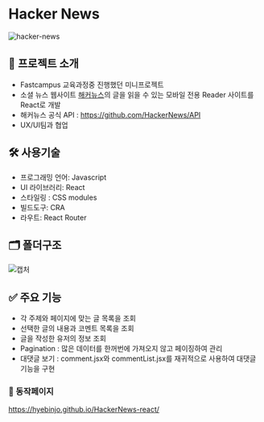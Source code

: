 # Hacker News
![hacker-news](https://user-images.githubusercontent.com/90256059/166223052-c7b776ff-1335-46b4-81d9-8d8b9c31e2a2.PNG)
## 📖 프로젝트 소개
- Fastcampus 교육과정중 진행했던 미니프로젝트
- 소셜 뉴스 웹사이트 [해커뉴스](https://news.ycombinator.com/)의 글을 읽을 수 있는 모바일 전용 Reader 사이트를 React로 개발
- 해커뉴스 공식 API : https://github.com/HackerNews/API
- UX/UI팀과 협업
## 🛠 사용기술
- 프로그래밍 언어: Javascript
- UI 라이브러리: React
- 스타일링 : CSS modules
- 빌드도구: CRA
- 라우트: React Router
## 🗂 폴더구조
![캡처](https://user-images.githubusercontent.com/90256059/166223452-8d40bd54-3ca7-4384-a1e2-0ee6f0db2258.PNG)
## ✅ 주요 기능
- 각 주제와 페이지에 맞는 글 목록을 조회
- 선택한 글의 내용과 코멘트 목록을 조회
- 글을 작성한 유저의 정보 조회
- Pagination : 많은 데이터를 한꺼번에 가져오지 않고 페이징하여 관리
- 대댓글 보기 : comment.jsx와  commentList.jsx를 재귀적으로 사용하여 대댓글 기능을 구현
### 📱 동작페이지
https://hyebinjo.github.io/HackerNews-react/
